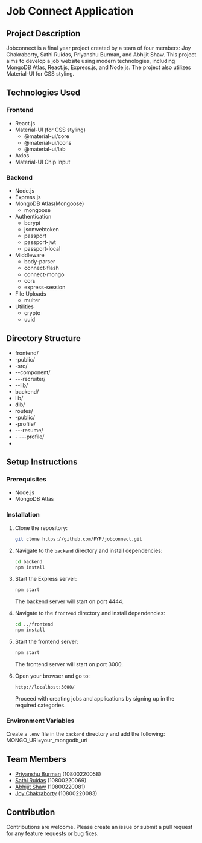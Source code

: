 # Job Connect Application

## Project Description
Jobconnect is a final year project created by a team of four members: Joy Chakraborty, Sathi Ruidas, Priyanshu Burman, and Abhijit Shaw. This project aims to develop a job website using modern technologies, including MongoDB Atlas, React.js, Express.js, and Node.js. The project also utilizes Material-UI for CSS styling.


## Technologies Used
### Frontend
- React.js
- Material-UI (for CSS styling)
  - @material-ui/core
  - @material-ui/icons
  - @material-ui/lab
- Axios
- Material-UI Chip Input

### Backend
- Node.js
- Express.js
- MongoDB Atlas(Mongoose)
  - mongoose
- Authentication
  - bcrypt
  - jsonwebtoken
  - passport
  - passport-jwt
  - passport-local
- Middleware
  - body-parser
  - connect-flash
  - connect-mongo
  - cors
  - express-session
- File Uploads
  - multer
- Utilities
  - crypto
  - uuid

## Directory Structure
- frontend/
- -public/
- -src/
- --component/
- ---recruiter/
- --lib/
- backend/
- lib/
- dib/
- routes/
- -public/
- -profile/
- ---resume/
- - ---profile/
- 

## Setup Instructions
### Prerequisites
- Node.js
- MongoDB Atlas

### Installation
1. Clone the repository:
    ```bash
    git clone https://github.com/FYP/jobconnect.git
    ```

3. Navigate to the `backend` directory and install dependencies:
    ```bash
    cd backend
    npm install
    ```

4. Start the Express server:
    ```bash
    npm start
    ```
    The backend server will start on port 4444.

5. Navigate to the `frontend` directory and install dependencies:
    ```bash
    cd ../frontend
    npm install
    ```

6. Start the frontend server:
    ```bash
    npm start
    ```
    The frontend server will start on port 3000.

7. Open your browser and go to:
    ```bash
    http://localhost:3000/
    ```
    Proceed with creating jobs and applications by signing up in the required categories.

### Environment Variables
Create a `.env` file in the `backend` directory and add the following:
MONGO_URI=your_mongodb_uri


## Team Members
- [Priyanshu Burman](https://www.linkedin.com/in/priyanshu-burman-4b335828b/) (10800220058)
- [Sathi Ruidas](https://www.linkedin.com/in/sathi-ruidas-372409210/) (10800220069)
- [Abhijit Shaw](https://www.linkedin.com/in/abhijit-shaw-78077122a/) (10800220081)
- [Joy Chakraborty](https://www.linkedin.com/in/yesiamjc/) (10800220083)

## Contribution
Contributions are welcome. Please create an issue or submit a pull request for any feature requests or bug fixes.
